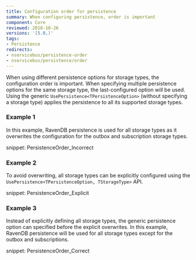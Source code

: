 ```yaml
---
title: Configuration order for persistence
summary: When configuring persistence, order is important
component: Core
reviewed: 2018-10-26
versions: '[5.0,)'
tags:
- Persistence
redirects:
- nservicebus/persistence-order
- nservicebus/persistence/order
---
```


When using different persistence options for storage types, the configuration order is important. When specifying multiple persistence options for the same storage type, the last-configured option will be used. Using the generic `UsePersistence<TPersistenceOption>` (without specifying a storage type) applies the persistence to all its supported storage types.


### Example 1

In this example, RavenDB persistence is used for all storage types as it overwrites the configuration for the outbox and subscription storage types.

snippet: PersistenceOrder_Incorrect


### Example 2

To avoid overwriting, all storage types can be explicitly configured using the `UsePersistence<TPersistenceOption, TStorageType>` API.

snippet: PersistenceOrder_Explicit


### Example 3

Instead of explicitly defining all storage types, the generic persistence option can specified before the explicit overwrites. In this example, RavenDB persistence will be used for all storage types except for the outbox and subscriptions.

snippet: PersistenceOrder_Correct
